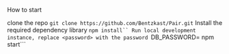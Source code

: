 How to start 

clone the repo
```git clone https://github.com/Bentzkast/Pair.git```
Install the required dependency library
```npm install``
Run local development instance, replace <password> with the password
```DB_PASSWORD=<password> npm start```